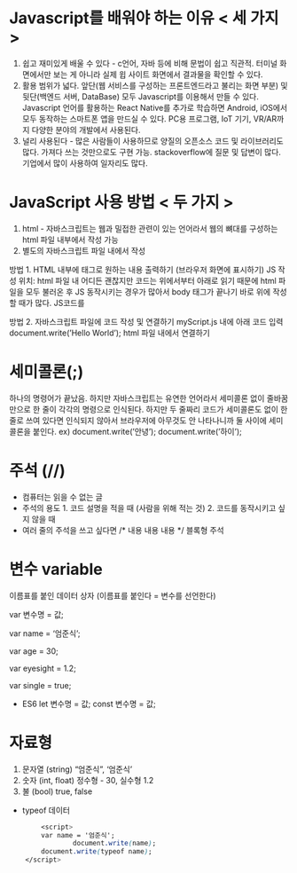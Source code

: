 # Javascript를 배워야 하는 이유 < 세 가지 >
1. 쉽고 재미있게 배울 수 있다 - c언어, 자바 등에 비해 문법이 쉽고 직관적. 터미널 화면에서만 보는 게 아니라 실제 윕 사이트 화면에서 결과물을 확인할 수 있다.
2. 활용 범위가 넓다. 앞단(웹 서비스를 구성하는 프론트엔드라고 불리는 화면 부분) 및 뒷단(백엔드 서버, DataBase) 모두 Javascript를 이용해서 만들 수 있다. Javascript 언어를 활용하는 React Native를 추가로 학습하면 Android, iOS에서 모두 동작하는 스마트폰 앱을 만드실 수 있다. PC용 프로그램, IoT 기기, VR/AR까지 다양한 분야의 개발에서 사용된다.
3. 널리 사용된다 - 많은 사람들이 사용하므로 양질의 오픈소스 코드 및 라이브러리도 많다. 가져다 쓰는 것만으로도 구현 가능. stackoverflow에 질문 및 답변이 많다. 기업에서 많이 사용하여 일자리도 많다.

# JavaScript 사용 방법 < 두 가지 >

1. html - 자바스크립트는 웹과 밀접한 관련이 있는 언어라서 웹의 뼈대를 구성하는 html 파일 내부에서 작성 가능
2. 별도의 자바스크립트 파일 내에서 작성

방법 1. HTML 내부에 태그로 원하는 내용 출력하기 (브라우저 화면에 표시하기)
JS 작성 위치: html 파일 내 어디든 괜찮지만 코드는 위에서부터 아래로 읽기 때문에 html 파일을 모두 불러온 후 JS 동작시키는 경우가 많아서 body 태그가 끝나기 바로 위에 작성할 때가 많다.
JS코드를 <script>라는 코드로 감싸 줘야 이게 JS코드라고 인식을 한다.
<body><script>document.write(’Hello World’);</script></body>

방법 2. 자바스크립트 파일에 코드 작성 및 연결하기
myScript.js 내에 아래 코드 입력 document.write(’Hello World’);
html 파일 내에서 연결하기 <script src=’myScript.js’> </script>
  
# 세미콜론(;)

하나의 명령어가 끝났음. 하지만 자바스크립트는 유연한 언어라서 세미콜론 없이 줄바꿈만으로 한 줄이 각각의 명령으로 인식된다. 
하지만 두 줄짜리 코드가 세미콜론도 없이 한 줄로 쓰여 있다면 인식되지 않아서 브라우저에 아무것도 안 나타나니까 둘 사이에 세미콜론을 붙인다. 
ex) document.write(’안녕’); document.write(’하이’);

# 주석 (//)

- 컴퓨터는 읽을 수 없는 글
- 주석의 용도 1. 코드 설명을 적을 때 (사람을 위해 적는 것) 2. 코드를 동작시키고 싶지 않을 때
- 여러 줄의 주석을 쓰고 싶다면 /* 내용 내용 내용 */ 블록형 주석
  
# 변수 variable

이름표를 붙인 데이터 상자 (이름표를 붙인다 = 변수를 선언한다)

var 변수명 = 값;

var name = ‘엄준식’;

var age = 30;

var eyesight = 1.2;

var single = true;

- ES6
let 변수명 = 값;
const 변수명 = 값;

# 자료형

1. 문자열 (string) “엄준식”, ‘엄준식’
2. 숫자 (int, float) 정수형 - 30, 실수형 1.2 
3. 불 (bool) true, false 
- typeof 데이터

```css
		<script>
        var name = '엄준식';
				document.write(name);
        document.write(typeof name);
    </script>
```

